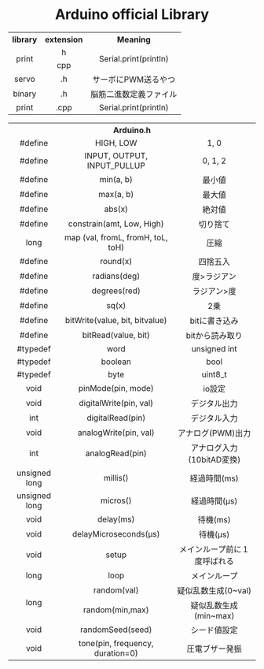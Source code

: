 <h1 align="center">Arduino official Library</h1>
    

<table align="center">

  <tr align="center">
    <th>library</th>
    <th>extension</th>
    <th>Meaning</th>
  </tr>
  
  <tr align="center">
    <td rowspan="2">print</td>
    <td>h</td>
    <td rowspan="2">Serial.print(println)</td>
  </tr>
  
  <tr align="center">
    <td>cpp</td>
  </tr>
  
  <tr align="center">
    <td>servo</td>
    <td>.h</td>
    <td>サーボにPWM送るやつ</td>
  </tr>
  
  <tr align="center">
    <td>binary</td>
    <td>.h</td>
    <td>脳筋二進数定義ファイル</td>
  </tr>
  
  <tr align="center">
    <td>print</td>
    <td>.cpp</td>
    <td>Serial.print(println)</td>
  </tr>

</table>


<table align="center">
 <tr align="center">
    <th colspan="3">Arduino.h</th>
 </tr>
  
  <tr align="center">
    <td>#define</td>
    <td>HIGH, LOW</td>
    <td>1, 0</td>
  </tr>
  
  <tr align="center">
    <td>#define</td>
    <td>INPUT, OUTPUT, INPUT_PULLUP</td>
    <td>0, 1, 2</td>
  </tr>
  
  <tr align="center">
    <td>#define</td>
    <td>min(a, b)</td>
    <td>最小値</td>
  </tr>
  
  <tr align="center">
    <td>#define</td>
    <td>max(a, b)</td>
    <td>最大値</td>
  </tr>
  
  <tr align="center">
    <td>#define</td>
    <td>abs(x)</td>
    <td>絶対値</td>
  </tr>
  
  <tr align="center">
    <td>#define</td>
    <td>constrain(amt, Low, High)</td>
    <td>切り捨て</td>
  </tr>
  
  <tr align="center">
    <td>long</td>
    <td>map (val, fromL, fromH, toL, toH)</td>
    <td>圧縮</td>
  </tr>
  
  <tr align="center">
    <td>#define</td>
    <td>round(x)</td>
    <td>四捨五入</td>
  </tr>
  
  <tr align="center">
    <td>#define</td>
    <td>radians(deg)</td>
    <td>度>ラジアン</td>
  </tr>
  
  <tr align="center">
    <td>#define</td>
    <td>degrees(red)</td>
    <td>ラジアン>度</td>
  </tr>
  
  <tr align="center">
    <td>#define</td>
    <td>sq(x)</td>
    <td>2乗</td>
  </tr>
  
  <tr align="center">
    <td>#define</td>
    <td>bitWrite(value, bit, bitvalue)</td>
    <td>bitに書き込み</td>
  </tr>
  
  <tr align="center">
    <td>#define</td>
    <td>bitRead(value, bit)</td>
    <td>bitから読み取り</td>
  </tr>
  
  <tr align="center">
    <td>#typedef</td>
    <td>word</td>
    <td>unsigned int</td>
  </tr>
  
  <tr align="center">
    <td>#typedef</td>
    <td>boolean</td>
    <td>bool</td>
  </tr>
  
  <tr align="center">
    <td>#typedef</td>
    <td>byte</td>
    <td>uint8_t</td>
  </tr>
  
  <tr align="center">
    <td>void</td>
    <td>pinMode(pin, mode)</td>
    <td>io設定</td>
  </tr>
  
  <tr align="center">
    <td>void</td>
    <td>digitalWrite(pin, val)</td>
    <td>デジタル出力</td>
  </tr>
  
  <tr align="center">
    <td>int</td>
    <td>digitalRead(pin)</td>
    <td>デジタル入力</td>
  </tr>
  
  <tr align="center">
    <td>void</td>
    <td>analogWrite(pin, val)</td>
    <td>アナログ(PWM)出力</td>
  </tr>
  
  <tr align="center">
    <td>int</td>
    <td>analogRead(pin)</td>
    <td>アナログ入力(10bitAD変換)</td>
  </tr>
  
  <tr align="center">
    <td>unsigned long</td>
    <td>millis()</td>
    <td>経過時間(ms)</td>
  </tr>
  
  <tr align="center">
    <td>unsigned long</td>
    <td>micros()</td>
    <td>経過時間(μs)</td>
  </tr>
  
  <tr align="center">
    <td>void</td>
    <td>delay(ms)</td>
    <td>待機(ms)</td>
  </tr>
  
  <tr align="center">
    <td>void</td>
    <td>delayMicroseconds(μs)</td>
    <td>待機(μs)</td>
  </tr>
  
  <tr align="center">
    <td>void</td>
    <td>setup</td>
    <td>メインループ前に１度呼ばれる</td>
  </tr>
  
  <tr align="center">
    <td>long</td>
    <td>loop</td>
    <td>メインループ</td>
  </tr>
  
  <tr align="center">
    <td rowspan="2">long</td>
    <td>random(val)</td>
    <td>疑似乱数生成(0~val)</td>
  </tr>
  
  <tr align="center">
    <td>random(min,max)</td>
    <td>疑似乱数生成(min~max)</td>
  </tr>
  
  <tr align="center">
    <td>void</td>
    <td>randomSeed(seed)</td>
    <td>シード値設定</td>
  </tr>
  
  <tr align="center">
    <td>void</td>
    <td>tone(pin, frequency, duration=0)</td>
    <td>圧電ブザー発振</td>
  </tr>
  
</table>
